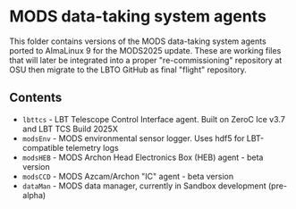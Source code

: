 # MODS data-taking system agents

This folder contains versions of the MODS data-taking system agents ported to AlmaLinux 9
for the MODS2025 update.  These are working files that will later be integrated into a proper
"re-commissioning" repository at OSU then migrate to the LBTO GitHub as final "flight" repository.

## Contents

 * `lbttcs` - LBT Telescope Control Interface agent.  Built on ZeroC Ice v3.7 and LBT TCS Build 2025X
 * `modsEnv` - MODS environmental sensor logger. Uses hdf5 for LBT-compatible telemetry logs 
 * `modsHEB` - MODS Archon Head Electronics Box (HEB) agent - beta version
 * `modsCCD` - MODS Azcam/Archon "IC" agent - beta version
 * `dataMan` - MODS data manager, currently in Sandbox development (pre-alpha)

